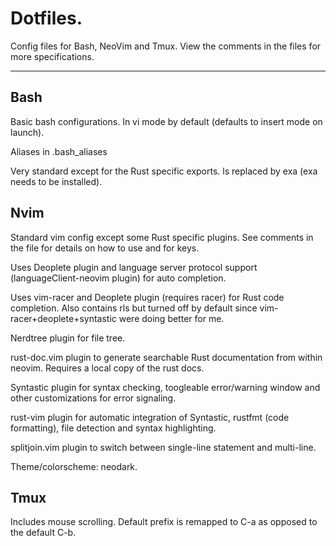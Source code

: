 # Dotfiles.


Config files for Bash, NeoVim and Tmux.
View the comments in the files for more specifications.


---


## Bash


Basic bash configurations. In vi mode by default (defaults to insert mode on launch).


Aliases in .bash_aliases


Very standard except for the Rust specific exports. ls replaced by exa (exa needs
to be installed).


## Nvim


Standard vim config except some Rust specific plugins.
See comments in the file for details on how to use and for keys.


Uses Deoplete plugin and language server protocol support (languageClient-neovim plugin) 
for auto completion.


Uses vim-racer and Deoplete plugin (requires racer) for Rust code completion.
Also contains rls but turned off by default since vim-racer+deoplete+syntastic 
were doing better for me.


Nerdtree plugin for file tree.


rust-doc.vim plugin to generate searchable Rust documentation from within neovim.
Requires a local copy of the rust docs.


Syntastic plugin for syntax checking, toogleable error/warning window and 
other customizations for error signaling.


rust-vim plugin for automatic integration of Syntastic, rustfmt (code formatting),
file detection and syntax highlighting.


splitjoin.vim plugin to switch between single-line statement and multi-line.


Theme/colorscheme: neodark.


## Tmux


Includes mouse scrolling. Default prefix is remapped to C-a as 
opposed to the default C-b.
